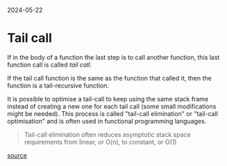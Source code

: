 2024-05-22

# Tail call

If in the body of a function the last step is to call another function, this
last function call is called *tail call*.

If the tail call function is the same as the function that called it, then
the function is a tail-recursive function.

It is possible to optimise a tail-call to keep using the same stack frame
instead of creating a new one for each tail call (some small modifications
might be needed). This process is called "tail-call elimination" or "tail-call
optimisation" and is often used in functional programming languages.

> Tail-call elimination often reduces asymptotic stack space requirements from
> linear, or O(n), to constant, or O(1)

[source](http://web.archive.org/web/20240515122603/https://en.wikipedia.org/wiki/Tail_call)
